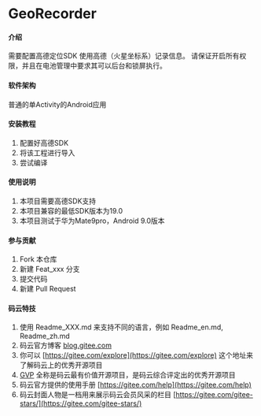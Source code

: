 # GeoRecorder

#### 介绍
需要配置高德定位SDK
使用高德（火星坐标系）记录信息。
请保证开启所有权限，并且在电池管理中要求其可以后台和锁屏执行。

#### 软件架构
普通的单Activity的Android应用


#### 安装教程

1. 配置好高德SDK
2. 将该工程进行导入
3. 尝试编译

#### 使用说明

1. 本项目需要高德SDK支持
2. 本项目兼容的最低SDK版本为19.0
3. 本项目测试于华为Mate9pro，Android 9.0版本

#### 参与贡献

1. Fork 本仓库
2. 新建 Feat_xxx 分支
3. 提交代码
4. 新建 Pull Request


#### 码云特技

1. 使用 Readme\_XXX.md 来支持不同的语言，例如 Readme\_en.md, Readme\_zh.md
2. 码云官方博客 [blog.gitee.com](https://blog.gitee.com)
3. 你可以 [https://gitee.com/explore](https://gitee.com/explore) 这个地址来了解码云上的优秀开源项目
4. [GVP](https://gitee.com/gvp) 全称是码云最有价值开源项目，是码云综合评定出的优秀开源项目
5. 码云官方提供的使用手册 [https://gitee.com/help](https://gitee.com/help)
6. 码云封面人物是一档用来展示码云会员风采的栏目 [https://gitee.com/gitee-stars/](https://gitee.com/gitee-stars/)
